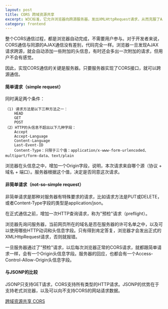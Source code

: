 ```yaml
---
layout: post
title: CORS 跨域资源共享
excerpt: W3C标准，它允许浏览器向跨源服务器，发出XMLHttpRequest请求，从而克服了AJAX只能同源使用的限制。
category: frontend
---
```



整个CORS通信过程，都是浏览器自动完成，不需要用户参与。对于开发者来说，CORS通信与同源的AJAX通信没有差别，代码完全一样。浏览器一旦发现AJAX请求跨源，就会自动添加一些附加的头信息，有时还会多出一次附加的请求，但用户不会有感觉。

因此，实现CORS通信的关键是服务器。只要服务器实现了CORS接口，就可以跨源通信。

#### 简单请求（simple request）
同时满足两个条件：
```
（1) 请求方法是以下三种方法之一：
    HEAD
    GET
    POST
（2）HTTP的头信息不超出以下几种字段：
    Accept
    Accept-Language
    Content-Language
    Last-Event-ID
    Content-Type：只限于三个值：application/x-www-form-urlencoded、multipart/form-data、text/plain
```
浏览器在头信息之中，增加一个Origin字段，说明，本次请求来自哪个源（协议 + 域名 + 端口）。服务器根据这个值，决定是否同意这次请求。

#### 非简单请求（not-so-simple request）
非简单请求是那种对服务器有特殊要求的请求，比如请求方法是PUT或DELETE，或者Content-Type字段的类型是application/json。

在正式通信之前，增加一次HTTP查询请求，称为"预检"请求（preflight）。

浏览器先询问服务器，当前网页所在的域名是否在服务器的许可名单之中，以及可以使用哪些HTTP动词和头信息字段。只有得到肯定答复，浏览器才会发出正式的XMLHttpRequest请求，否则就报错。

一旦服务器通过了"预检"请求，以后每次浏览器正常的CORS请求，就都跟简单请求一样，会有一个Origin头信息字段。服务器的回应，也都会有一个Access-Control-Allow-Origin头信息字段。

#### 与JSONP的比较
JSONP只支持GET请求，CORS支持所有类型的HTTP请求。JSONP的优势在于支持老式浏览器，以及可以向不支持CORS的网站请求数据。

[跨域资源共享 CORS](http://www.ruanyifeng.com/blog/2016/04/cors.html)
